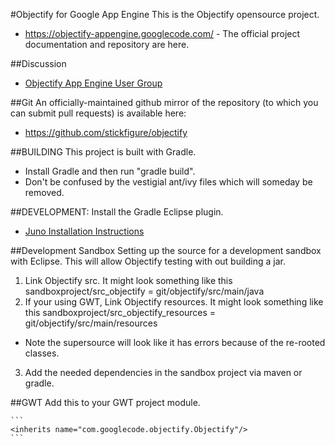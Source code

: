 #Objectify for Google App Engine
This is the Objectify opensource project. 

* https://objectify-appengine.googlecode.com/ - The official project documentation
and repository are here.

##Discussion
* [Objectify App Engine User Group](https://groups.google.com/forum/?fromgroups#!forum/objectify-appengine) 

##Git
An officially-maintained github mirror of the repository (to which you can
submit pull requests) is available here:

* https://github.com/stickfigure/objectify

##BUILDING
This project is built with Gradle.
  
* Install Gradle and then run "gradle build".
* Don't be confused by the vestigial ant/ivy files which will someday be removed.

##DEVELOPMENT:
Install the Gradle Eclipse plugin.

* [Juno Installation Instructions](http://blog.springsource.org/2012/03/14/early-access-springsource-tool-suite-for-eclipse-juno-4-2/)

##Development Sandbox
Setting up the source for a development sandbox with Eclipse. This will allow Objectify testing with out building a jar.

1. Link Objectify src. It might look something like this sandboxproject/src_objectify = git/objectify/src/main/java
2. If your using GWT, Link Objectify resources. It might look something like this  sandboxproject/src_objectify_resources = git/objectify/src/main/resources
 - Note the supersource will look like it has errors because of the re-rooted classes.  
3. Add the needed dependencies in the sandbox project via maven or gradle. 


##GWT
Add this to your GWT project module.

    ```
    <inherits name="com.googlecode.objectify.Objectify"/>
    ```